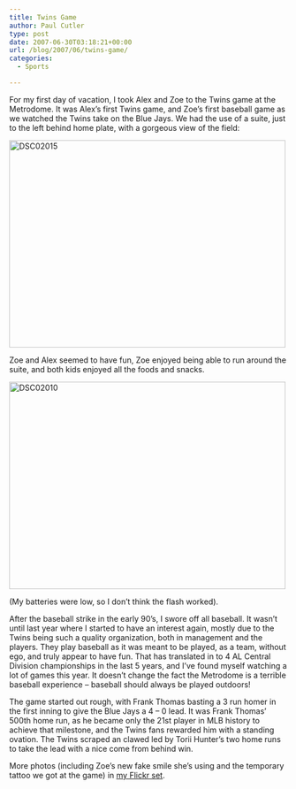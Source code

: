 ```yaml
---
title: Twins Game
author: Paul Cutler
type: post
date: 2007-06-30T03:18:21+00:00
url: /blog/2007/06/twins-game/
categories:
  - Sports

---
```

For my first day of vacation, I took Alex and Zoe to the Twins game at the Metrodome. It was Alex&#8217;s first Twins game, and Zoe&#8217;s first baseball game as we watched the Twins take on the Blue Jays. We had the use of a suite, just to the left behind home plate, with a gorgeous view of the field:

[<img src="https://i2.wp.com/farm2.static.flickr.com/1206/660490145_8d16e55bc4.jpg?resize=500%2C375" width="500" height="375" alt="DSC02015" data-recalc-dims="1" />][1]

Zoe and Alex seemed to have fun, Zoe enjoyed being able to run around the suite, and both kids enjoyed all the foods and snacks.

[<img src="https://i1.wp.com/farm2.static.flickr.com/1303/661337004_50118eecd1.jpg?resize=500%2C375" width="500" height="375" alt="DSC02010" data-recalc-dims="1" />][2]

(My batteries were low, so I don&#8217;t think the flash worked).

After the baseball strike in the early 90&#8217;s, I swore off all baseball. It wasn&#8217;t until last year where I started to have an interest again, mostly due to the Twins being such a quality organization, both in management and the players. They play baseball as it was meant to be played, as a team, without ego, and truly appear to have fun. That has translated in to 4 AL Central Division championships in the last 5 years, and I&#8217;ve found myself watching a lot of games this year. It doesn&#8217;t change the fact the Metrodome is a terrible baseball experience &#8211; baseball should always be played outdoors!

The game started out rough, with Frank Thomas basting a 3 run homer in the first inning to give the Blue Jays a 4 &#8211; 0 lead. It was Frank Thomas&#8217; 500th home run, as he became only the 21st player in MLB history to achieve that milestone, and the Twins fans rewarded him with a standing ovation. The Twins scraped an clawed led by Torii Hunter&#8217;s two home runs to take the lead with a nice come from behind win.

More photos (including Zoe&#8217;s new fake smile she&#8217;s using and the temporary tattoo we got at the game) in [my Flickr set][3].

 [1]: http://www.flickr.com/photos/silwenae/660490145/ "Photo Sharing"
 [2]: http://www.flickr.com/photos/silwenae/661337004/ "Photo Sharing"
 [3]: http://www.flickr.com/photos/silwenae/sets/72157600556063258/